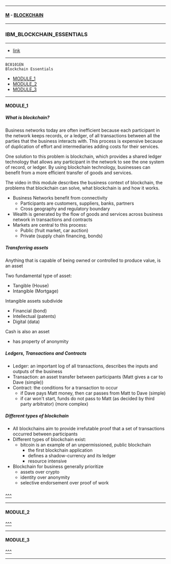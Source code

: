 
---

#### [M](https://github.com/ttltrk/TTT/blob/master/menu.md) - [BLOCKCHAIN](https://github.com/ttltrk/TTT/blob/master/BLK/BLK.md)

---

### IBM_BLOCKCHAIN_ESSENTIALS

---

* [link](https://courses.cognitiveclass.ai/courses/course-v1:developerWorks+BC0101EN+v1/course/)

---

```
BC0101EN
Blockchain Essentials
```

* [MODULE_1](#MODULE_1)
* [MODULE_2](#MODULE_2)
* [MODULE_3](#MODULE_3)

---

#### MODULE_1

##### What is blockchain?

Business networks today are often inefficient because each participant in the network keeps records, or a ledger, of all transactions between all the parties that the business interacts with. This process is expensive because of duplication of effort and intermediaries adding costs for their services.

One solution to this problem is blockchain, which provides a shared ledger technology that allows any participant in the network to see the one system of record, or ledger. By using blockchain technology, businesses can benefit from a more efficient transfer of goods and services.

The video in this module describes the business context of blockchain, the problems that blockchain can solve, what blockchain is and how it works.

- Business Networks benefit from connectivity
  - Participants are customers, suppliers, banks, partners
  - Cross geography and regulatory boundary
- Wealth is generated by the flow of goods and services across business network in
  transactions and contracts
- Markets are central to this process:
  - Public (fruit market, car auction)
  - Private (supply chain financing, bonds)

##### Transferring assets

Anything that is capable of being owned or controlled to produce value, is an asset

Two fundamental type of asset:
- Tangible (House)
- Intangible (Mortgage)

Intangible assets subdivide
- Financial (bond)
- Intellectual (patents)
- Digital (data)

Cash is also an asset
- has property of anonymity

##### Ledgers, Transactions and Contracts

- Ledger: an important log of all transactions, describes the inputs and outputs of the business
- Transaction: an asset transfer between participants (Matt gives a car to Dave (simple))
- Contract: the conditions for a transaction to occur
    - if Dave pays Matt money, then car passes from Matt to Dave (simple)
    - if car won't start, funds do not pass to Matt (as decided by third party arbitrator) (more complex)

##### Different types of blockchain

- All blockchains aim to provide irrefutable proof that a set of transactions occurred between participants
- Different types of blockchain exist:
  - bitcoin is an example of an unpermissioned, public blockchain
    - the first blockchain application
    - defines a shadow-currency and its ledger
    - resource intensive
- Blockchain for business generally prioritize
  - assets over crypto
  - identity over anonymity
  - selective endorsement over proof of work

#####
#####
#####
#####

[^^^](#IBM_BLOCKCHAIN_ESSENTIALS)

---

#### MODULE_2

[^^^](#IBM_BLOCKCHAIN_ESSENTIALS)

---

#### MODULE_3

[^^^](#IBM_BLOCKCHAIN_ESSENTIALS)

---
